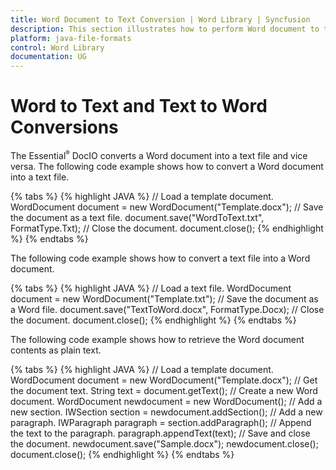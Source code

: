 ```yaml
---
title: Word Document to Text Conversion | Word Library | Syncfusion
description: This section illustrates how to perform Word document to text conversion using the Syncfusion Word Library (Essential DocIO).
platform: java-file-formats
control: Word Library
documentation: UG
---
```


# Word to Text and Text to Word Conversions

The Essential<sup style="font-size:70%">&reg;</sup> DocIO converts a Word document into a text file and vice versa. The following code example shows how to convert a Word document into a text file.

{% tabs %}
{% highlight JAVA %}
// Load a template document.
WordDocument document = new WordDocument("Template.docx");
// Save the document as a text file.
document.save("WordToText.txt", FormatType.Txt);
// Close the document.
document.close();
{% endhighlight %}
{% endtabs %}

The following code example shows how to convert a text file into a Word document.

{% tabs %}
{% highlight JAVA %}
// Load a text file.
WordDocument document = new WordDocument("Template.txt");
// Save the document as a Word file.
document.save("TextToWord.docx", FormatType.Docx);
// Close the document.
document.close();
{% endhighlight %}
{% endtabs %}

The following code example shows how to retrieve the Word document contents as plain text.

{% tabs %}
{% highlight JAVA %}
// Load a template document.
WordDocument document = new WordDocument("Template.docx");
// Get the document text.
String text = document.getText();
// Create a new Word document.
WordDocument newdocument = new WordDocument();
// Add a new section.
IWSection section = newdocument.addSection();
// Add a new paragraph.
IWParagraph paragraph = section.addParagraph();
// Append the text to the paragraph.
paragraph.appendText(text);
// Save and close the document.
newdocument.save("Sample.docx");
newdocument.close();
document.close();
{% endhighlight %}
{% endtabs %}